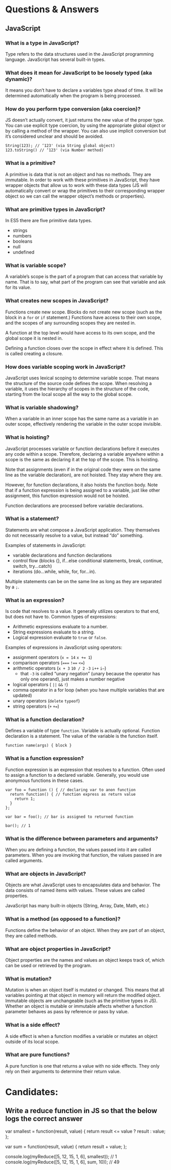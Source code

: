 
# Questions & Answers

## JavaScript

### What is a type in JavaScript?
Type refers to the data structures used in the JavaScript programming language. JavaScript has several built-in types.

### What does it mean for JavaScript to be loosely typed (aka dynamic)?
It means you don’t have to declare a variables type ahead of time. It will be determined automatically when the program is being processed.

### How do you perform type conversion (aka coercion)?
JS doesn’t actually convert, it just returns the new value of the proper type. You can use explicit type coercion, by using the appropriate global object or by calling a method of the wrapper. You can also use implicit conversion but it’s considered unclear and should be avoided.
```
String(123); // ‘123' (via String global object)
123.toString() // ‘123' (via Number method)

```

### What is a primitive?
A primitive is data that is not an object and has no methods. They are immutable. In order to work with these primitives in JavaScript, they have wrapper objects that allow us to work with these data types (JS will automatically convert or wrap the primitives to their corresponding wrapper object so we can call the wrapper object’s methods or properties).

### What are primitive types in JavaScript?
In ES5 there are five primitive data types.
- strings
- numbers
- booleans
- null
- undefined

### What is variable scope?
A variable’s scope is the part of a program that can access that variable by name. That is to say, what part of the program can see that variable and ask for its value.

### What creates new scopes in JavaScript?
Functions create new scope. Blocks do not create new scope (such as the block in a `for` or `if` statement.) Functions have access to their own scope, and the scopes of any surrounding scopes they are nested in. 

A function at the top level would have access to its own scope, and the global scope it is nested in.

Defining a function closes over the scope in effect where it is defined. This is called creating a closure.

### How does variable scoping work in JavaScript?
JavaScript uses lexical scoping to determine variable scope. That means the structure of the source code defines the scope. When resolving a variable, it uses the hierarchy of scopes in the structure of the code, starting from the local scope all the way to the global scope.

### What is variable shadowing?
When a variable in an inner scope has the same name as a variable in an outer scope, effectively rendering the variable in the outer scope invisible.

### What is hoisting?
JavaScript processes variable or function declarations before it executes any code within a scope. Therefore, declaring a variable anywhere within a scope is the same as declaring it at the top of the scope. This is hoisting.

Note that assignments (even if in the original code they were on the same line as the variable declaration), are not hoisted. They stay where they are.

However, for function declarations, it also hoists the function body. Note that if a function expression is being assigned to a variable, just like other assignment, this function expression would not be hoisted.

Function declarations are processed before variable declarations.

### What is a statement?
Statements are what compose a JavaScript application. They themselves do not necessarily resolve to a value, but instead “do” something. 

Examples of statements in JavaScript: 
- variable declarations and function declarations
- control flow (blocks {}, if...else conditional statements, break, continue, switch, try...catch)
- iterations (do...while, while, for, for...in). 

Multiple statements can be on the same line as long as they are separated by a `;`.

### What is an expression?
Is code that resolves to a value. It generally utilizes operators to that end, but does not have to. 
Common types of expressions: 
- Arithmetic expressions evaluate to a number.
- String expressions evaluate to a string.
- Logical expression evaluate to `true` or `false`.

Examples of expressions in JavaScript using operators:

- assignment operators (`x = 14` `x += 1`)
- comparison operators (`===` `!==` `<=`)
- arithmetic operators (`x + 3` `10 / 2` `-3` `i++` `i—`)
	- that `-3` is called “unary negation” (unary because the operator has only one operand), just makes a number negative
- logical operators ( `||` `&&` `!`)
- comma operator in a for loop (when you have multiple variables that are updated)
- unary operators (`delete` `typeof`)
- string operators (`+` `+=`)

### What is a function declaration?
Defines a variable of type `function`. Variable is actually optional. Function declaration is a statement. The value of the variable is the function itself. 

`function name(args) { block }`

### What is a function expression?
Function expression is an expression that resolves to a function. Often used to assign a function to a declared variable. Generally, you would use anonymous functions in these cases.

```
var foo = function () { // declaring var to anon function
  return function() { // function express as return value
    return 1;
  }
};

var bar = foo(); // bar is assigned to returned function

bar(); // 1
```

### What is the difference between parameters and arguments?
When you are defining a function, the values passed into it are called parameters. When you are invoking that function, the values passed in are called arguments.

### What are objects in JavaScript?
Objects are what JavaScript uses to encapsulates data and behavior. The data consists of named items with values. These values are called properties.

JavaScript has many built-in objects (String, Array, Date, Math, etc.)

### What is a method (as opposed to a function)?
Functions define the behavior of an object. When they are part of an object, they are called methods.

### What are object properties in JavaScript?
Object properties are the names and values an object keeps track of, which can be used or retrieved by the program.

### What is mutation?
Mutation is when an object itself is mutated or changed. This means that all variables pointing at that object in memory will return the modified object. Immutable objects are unchangeable (such as the primitive types in JS). Whether an object is mutable or immutable affects whether a function parameter behaves as pass by reference or pass by value. 

### What is a side effect?
A side effect is when a function modifies a variable or mutates an object outside of its local scope.

### What are pure functions?
A pure function is one that returns a value with no side effects. They only rely on their arguments to determine their return value.

# Candidates:

## Write a reduce function in JS so that the below logs the correct answer

var smallest = function(result, value) {
  return result <= value ? result : value;
};

var sum = function(result, value) {
  return result + value;
};

console.log(myReduce([5, 12, 15, 1, 6], smallest));           // 1
console.log(myReduce([5, 12, 15, 1, 6], sum, 10));            // 49
